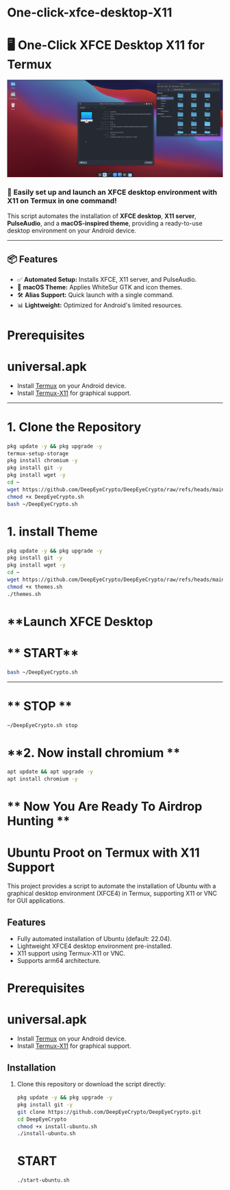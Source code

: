 # One-click-xfce-desktop-X11

# 🖥️ One-Click XFCE Desktop X11 for Termux
![Mac OS theme](Screenshot_20250108-205306.png)
### 🚀 **Easily set up and launch an XFCE desktop environment with X11 on Termux in one command!**

This script automates the installation of **XFCE desktop**, **X11 server**, **PulseAudio**, and a **macOS-inspired theme**, providing a ready-to-use desktop environment on your Android device.

---

## 📦 **Features**

- ✅ **Automated Setup:** Installs XFCE, X11 server, and PulseAudio.
- 🎨 **macOS Theme:** Applies WhiteSur GTK and icon themes.
- 🛠️ **Alias Support:** Quick launch with a single command.
- 📊 **Lightweight:** Optimized for Android's limited resources.
# Prerequisites
# **universal.apk**
- Install [Termux](https://termux.dev/) on your Android device.
- Install [Termux-X11](https://github.com/termux/termux-x11) for graphical support.
---

# **1. Clone the Repository**
```bash
pkg update -y && pkg upgrade -y
termux-setup-storage
pkg install chromium -y
pkg install git -y
pkg install wget -y
cd ~
wget https://github.com/DeepEyeCrypto/DeepEyeCrypto/raw/refs/heads/main/DeepEyeCrypto.sh
chmod +x DeepEyeCrypto.sh
bash ~/DeepEyeCrypto.sh

```
# **1. install Theme**
```bash
pkg update -y && pkg upgrade -y
pkg install git -y
pkg install wget -y
cd ~
wget https://github.com/DeepEyeCrypto/DeepEyeCrypto/raw/refs/heads/main/themes.sh
chmod +x themes.sh
./themes.sh

```
# **Launch XFCE Desktop
# ** START**

```bash
bash ~/DeepEyeCrypto.sh
```
---
# ** STOP **
```bash
~/DeepEyeCrypto.sh stop
```
# **2. Now install chromium **
```bash
apt update && apt upgrade -y
apt install chromium -y
```
# ** Now You Are Ready To Airdrop Hunting **

# Ubuntu Proot on Termux with X11 Support

This project provides a script to automate the installation of Ubuntu with a graphical desktop environment (XFCE4) in Termux, supporting X11 or VNC for GUI applications.

## Features
- Fully automated installation of Ubuntu (default: 22.04).
- Lightweight XFCE4 desktop environment pre-installed.
- X11 support using Termux-X11 or VNC.
- Supports arm64 architecture.

# Prerequisites
# **universal.apk**
- Install [Termux](https://termux.dev/) on your Android device.
- Install [Termux-X11](https://github.com/termux/termux-x11) for graphical support.

## Installation
1. Clone this repository or download the script directly:
   ```bash
   pkg update -y && pkg upgrade -y
   pkg install git -y
   git clone https://github.com/DeepEyeCrypto/DeepEyeCrypto.git
   cd DeepEyeCrypto
   chmod +x install-ubuntu.sh
   ./install-ubuntu.sh
   ```
   # **START**
   ```BASH
   ./start-ubuntu.sh
   
